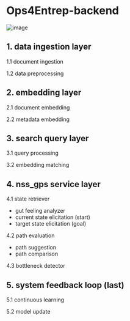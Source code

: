 # Ops4Entrep-backend
![image](https://github.com/Data4DM/Ops4Entrep-backend/assets/30194633/1e0f0478-5ebd-4bf1-8aad-0b5575650e4c)

## 1. data ingestion layer
1.1 document ingestion

1.2 data preprocessing

## 2. embedding layer
2.1 document embedding

2.2 metadata embedding

## 3. search query layer
3.1 query processing

3.2 embedding matching

## 4. nss_gps service layer
4.1 state retriever
- gut feeling analyzer
- current state elicitation (start)
- target state elicitation (goal)

4.2 path evaluation
- path suggestion 
- path comparison

4.3 bottleneck detector

## 5. system feedback loop (last)
5.1 continuous learning

5.2 model update
